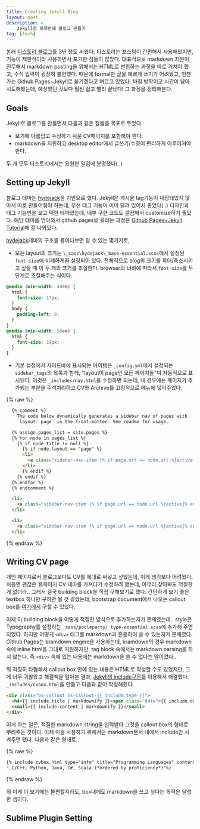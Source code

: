 ```yaml
---
title: Creating Jekyll Blog
layout: post
description: >
    Jekyll로 하루만에 블로그 만들기
tag: [tech]
---
```


본래 [티스토리 블로그](http://1dayleft.tistory.com/)를 3년 정도 써왔다. 티스토리는 포스팅이 간편해서 사용해왔지만, 기능이 제한적이라 사용하면서 포기한 점들이 많았다. 대표적으로 markdown 지원이 전무해서 markdown posting을 위해서는 HTML로 변환하는 과정을 따로 거쳐야 했고, 수식 입력이 굉장히 불편했다. 때문에 formal한 글을 예쁘게 쓰기가 어려웠고, 언젠가는 Github Pages+Jekyll로 옮기겠다고 벼르고 있었다. 마침 방학이고 시간이 남아 시도해봤는데, 예상했던 것보다 훨씬 쉽고 빨리 끝났다! 그 과정을 정리해본다.

<!--more-->

## Goals

Jekyll로 블로그를 만들면서 다음과 같은 점들을 목표로 두었다.

* 보기에 아름답고 수정하기 쉬운 CV페이지를 포함해야 한다.
* markdown을 지원하고 desktop editor에서 글쓰기/수정이 편리하게 이루어져야 한다.

두 개 모두 티스토리에서는 요원한 일임에 분명했다(..)

## Setting up Jekyll

블로그 테마는 [hydejack](https://github.com/qwtel/hydejack)을 기반으로 했다. Jekyll은 게시물 tag기능이 내장돼있지 않아서 따로 만들어줘야 하는데, 우선 태그 기능이 이미 달려 있어서 좋았다(..) 디자인과 태그 기능만을 보고 택한 테마였는데, 내부 구현 코드도 깔끔해서 customize하기 좋았다. 해당 테마를 받아와서 github pages로 올리는 과정은 [Github Pages+Jekyll Tutorial](https://help.github.com/articles/using-jekyll-as-a-static-site-generator-with-github-pages/)에 잘 나와있다.

[hydejack](https://github.com/qwtel/hydejack)테마의 구조를 들여다보면 알 수 있는 몇가지로,

* 모든 layout의 크기는 `\_sass\hydejack\_base-essential.scss`에서 설정된 `font-size`에 비례하게끔 설정되어 있다. 전체적으로 blog의 크기를 확대/축소시키고 싶을 때 이 두 개의 크기를 조절한다. browser의 너비에 따라서 `font-size`를 두 단계로 조절해주는 식이다.

~~~ css
@media (min-width: 48em) {
  html {
    font-size: 17px;
  }
  body {
    padding-left: 0;
  }
}
@media (min-width: 58em) {
  html {
    font-size: 19px;
  }
}
~~~

* 기본 설정에서 사이드바에 표시되는 아이템은 `_config.yml`에서 설정되는 `sidebar_tags`의 목록과 함께, "layout이 page인 모든 페이지들"이 자동적으로 표시된다. 이것은 `_includes/nav.html`을 수정하면 되는데, 내 경우에는 페이지가 추가되는 부분을 주석처리하고 CV와 Archive를 고정적으로 메뉴에 넣어주었다.

{% raw %}
~~~ html
  {% comment %}
    The code below dynamically generates a sidebar nav of pages with
    `layout: page` in the front-matter. See readme for usage.

  {% assign pages_list = site.pages %}
  {% for node in pages_list %}
    {% if node.title != null %}
      {% if node.layout == "page" %}
      <li>
        <a class="sidebar-nav-item {% if page.url == node.url %}active{% endif %}" href="{{ node.url | prepend:site.baseurl }}">{{ node.title }}</a>
      </li>
      {% endif %}
    {% endif %}
  {% endfor %}
  {% endcomment %}

  <li>
    <a class="sidebar-nav-item {% if page.url == node.url %}active{% endif %}" href="/archive">Archive</a>
  </li>

  <li>
    <a class="sidebar-nav-item {% if page.url == node.url %}active{% endif %}" href="/cv">Curriculum Vitae</a>
  </li>
~~~
{% endraw %}

## Writing CV page

개인 페이지로서 블로그보다도 CV를 제대로 써넣고 싶었는데, 이게 생각보다 어려웠다. 처음엔 괜찮은 웹페이지 CV 테마를 가져다가 수정하려 했는데, 아무리 찾아봐도 적절한 게 없더라.. 그래서 결국 building block을 직접 구해보기로 했다. 간단하게 보기 좋은 textbox 하나만 구하면 될 것 같았는데, bootstrap document에서 나오는 callout box를 [여기에서](http://cpratt.co/twitter-bootstrap-callout-css-styles/) 구할 수 있었다.

이제 이 building block을 어떻게 적절한 방식으로 추가하는지가 문제였는데.. style은 Typography를 설정하는 `_sass/pooleparty/_type-essential.scss`에 추가해 주면 되었다. 하지만 어떻게 `<div>` 태그를 markdown과 혼용하여 쓸 수 있는지가 문제였다. Github Pages는 kramdown engine을 사용하는데, kramdown의 경우 markdown 속에 inline html을 그대로 지원하지만, tag block 속에서는 markdown parsing을 하지 않는다. 즉 `<div>` 속에 있는 내용에는 markdown을 쓸 수 없다는 말이었다..

뭐 적절히 타협해서 callout box 안에 있는 내용은 HTML로 작성할 수도 있었지만, 그게 너무 귀찮았고 해결책을 알아본 결과, [Jekyll의 include구문](https://jekyllrb.com/docs/includes/)를 이용해서 해결했다. `_includes/cvbox.html`을 만들고 다음과 같이 작성해줬다.

~~~ html
<div class="bs-callout bs-callout-{{ include.type }}">
  <h4>{{ include.title | markdownify }}<span class="date">{{ include.date }}</span></h4>
  <small>{{ include.content | markdownify }}</small>
</div>
~~~

이게 하는 일은, 적절한 markdown string을 입력받아 그것을 callout box의 형태로 뿌려주는 것이다. 이제 이걸 사용하기 위해서는 markdown문서 내에서 include만 시켜주면 됐다. 다음과 같은 형태로..

{% raw %} 
~~~ markdown
{% include cvbox.html type="info" title="Programming Languages" content="
* C/C++, Python, Java, C#, Scala (*ordered by proficiency*)"%}
~~~
{% endraw %}

뭐 이게 더 보기에는 불편할지라도, box내에도 markdown을 쓰고 싶다는 목적은 달성한 셈이다.

## Sublime Plugin Setting

